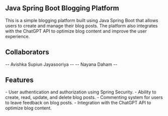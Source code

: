 <h2>Java Spring Boot Blogging Platform</h2>
This is a simple blogging platform built using Java Spring Boot that allows users to create and manage their blog posts. The platform also integrates with the ChatGPT API to optimize blog content and improve the user experience.
<br>
<h2>Collaborators</h2>
-- Avishka Supiun Jayasooriya --
-- Nayana Daham --
<br>
<h2>Features</h2>
- User authentication and authorization using Spring Security.
- Ability to create, read, update, and delete blog posts.
- Commenting system for users to leave feedback on blog posts.
- Integration with the ChatGPT API to optimize blog content.

